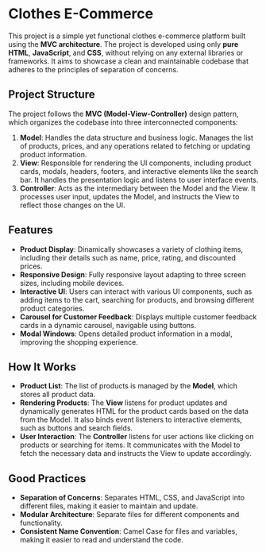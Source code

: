 # Clothes E-Commerce

This project is a simple yet functional clothes e-commerce platform built using the **MVC architecture**. The project is developed using only **pure HTML**, **JavaScript**, and **CSS**, without relying on any external libraries or frameworks. It aims to showcase a clean and maintainable codebase that adheres to the principles of separation of concerns.

## Project Structure

The project follows the **MVC (Model-View-Controller)** design pattern, which organizes the codebase into three interconnected components:

1. **Model**: Handles the data structure and business logic. Manages the list of products, prices, and any operations related to fetching or updating product information.
2. **View**: Responsible for rendering the UI components, including product cards, modals, headers, footers, and interactive elements like the search bar. It handles the presentation logic and listens to user interface events.
3. **Controller**: Acts as the intermediary between the Model and the View. It processes user input, updates the Model, and instructs the View to reflect those changes on the UI.

## Features

- **Product Display**: Dinamically showcases a variety of clothing items, including their details such as name, price, rating, and discounted prices.
- **Responsive Design**: Fully responsive layout adapting to three screen sizes, including mobile devices.
- **Interactive UI**: Users can interact with various UI components, such as adding items to the cart, searching for products, and browsing different product categories.
- **Carousel for Customer Feedback**: Displays multiple customer feedback cards in a dynamic carousel, navigable using buttons.
- **Modal Windows**: Opens detailed product information in a modal, improving the shopping experience.

## How It Works

- **Product List**: The list of products is managed by the **Model**, which stores all product data.
- **Rendering Products**: The **View** listens for product updates and dynamically generates HTML for the product cards based on the data from the Model. It also binds event listeners to interactive elements, such as buttons and search fields.
- **User Interaction**: The **Controller** listens for user actions like clicking on products or searching for items. It communicates with the Model to fetch the necessary data and instructs the View to update accordingly.

## Good Practices

- **Separation of Concerns**: Separates HTML, CSS, and JavaScript into different files, making it easier to maintain and update.
- **Modular Architecture**: Separate files for different components and functionality.
- **Consistent Name Convention**: Camel Case for files and variables, making it easier to read and understand the code.
